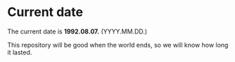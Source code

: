 # Current date

The current date is **1992.08.07.** (YYYY.MM.DD.)

This repository will be good when the world ends, so we will know how long it lasted.